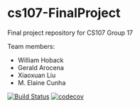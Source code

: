 # cs107-FinalProject
Final project repository for CS107 Group 17

Team members:
* William Hoback
* Gerald Arocena
* Xiaoxuan Liu
* M. Elaine Cunha

[![Build Status](https://travis-ci.com/teamxvii/cs107-FinalProject.svg?branch=master)](https://travis-ci.com/teamxvii/cs107-FinalProject)
[![codecov](https://codecov.io/gh/teamxvii/cs107-FinalProject/branch/master/graph/badge.svg?token=VVBQSYY46I)](https://codecov.io/gh/teamxvii/cs107-FinalProject)
